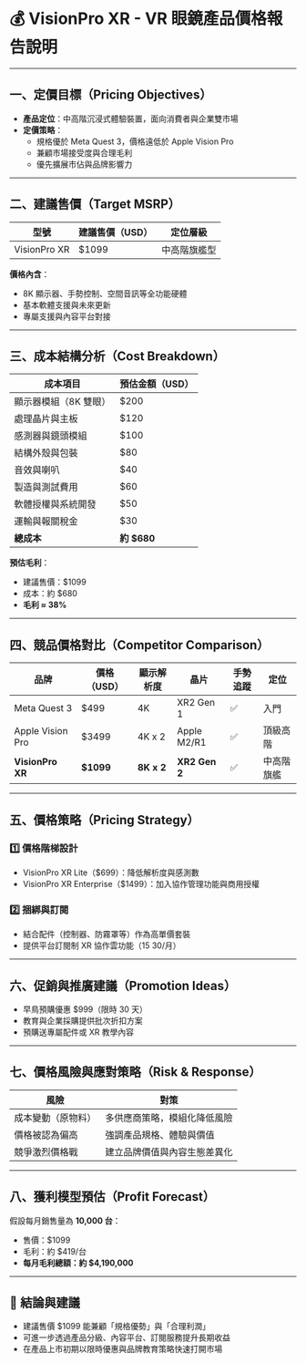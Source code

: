# 💰 VisionPro XR - VR 眼鏡產品價格報告說明

---

## 一、定價目標（Pricing Objectives）

- **產品定位**：中高階沉浸式體驗裝置，面向消費者與企業雙市場
- **定價策略**：
  - 規格優於 Meta Quest 3，價格遠低於 Apple Vision Pro
  - 兼顧市場接受度與合理毛利
  - 優先擴展市佔與品牌影響力

---

## 二、建議售價（Target MSRP）

| 型號            | 建議售價（USD） | 定位層級     |
|------------------|------------------|--------------|
| VisionPro XR     | $1099            | 中高階旗艦型 |

**價格內含**：
- 8K 顯示器、手勢控制、空間音訊等全功能硬體
- 基本軟體支援與未來更新
- 專屬支援與內容平台對接

---

## 三、成本結構分析（Cost Breakdown）

| 成本項目           | 預估金額（USD） |
|--------------------|------------------|
| 顯示器模組（8K 雙眼）| $200             |
| 處理晶片與主板       | $120             |
| 感測器與鏡頭模組     | $100             |
| 結構外殼與包裝       | $80              |
| 音效與喇叭           | $40              |
| 製造與測試費用       | $60              |
| 軟體授權與系統開發   | $50              |
| 運輸與報關稅金       | $30              |
| **總成本**           | **約 $680**      |

**預估毛利**：
- 建議售價：$1099
- 成本：約 $680
- **毛利 ≈ 38%**

---

## 四、競品價格對比（Competitor Comparison）

| 品牌              | 價格（USD） | 顯示解析度  | 晶片         | 手勢追蹤 | 定位      |
|-------------------|--------------|---------------|--------------|-----------|-----------|
| Meta Quest 3      | $499         | 4K            | XR2 Gen 1    | ✅        | 入門      |
| Apple Vision Pro  | $3499        | 4K x 2        | Apple M2/R1  | ✅        | 頂級高階  |
| **VisionPro XR**  | **$1099**    | **8K x 2**    | **XR2 Gen 2**| ✅        | 中高階旗艦 |

---

## 五、價格策略（Pricing Strategy）

### 1️⃣ 價格階梯設計
- VisionPro XR Lite（$699）：降低解析度與感測數
- VisionPro XR Enterprise（$1499）：加入協作管理功能與商用授權

### 2️⃣ 捆綁與訂閱
- 結合配件（控制器、防霧罩等）作為高單價套裝
- 提供平台訂閱制 XR 協作雲功能（$15~$30/月）

---

## 六、促銷與推廣建議（Promotion Ideas）

- 早鳥預購優惠 $999（限時 30 天）
- 教育與企業採購提供批次折扣方案
- 預購送專屬配件或 XR 教學內容

---

## 七、價格風險與應對策略（Risk & Response）

| 風險               | 對策                             |
|--------------------|----------------------------------|
| 成本變動（原物料） | 多供應商策略，模組化降低風險     |
| 價格被認為偏高     | 強調產品規格、體驗與價值         |
| 競爭激烈價格戰     | 建立品牌價值與內容生態差異化     |

---

## 八、獲利模型預估（Profit Forecast）

假設每月銷售量為 **10,000 台**：

- 售價：$1099
- 毛利：約 $419/台
- **每月毛利總額：約 $4,190,000**

---

## 📌 結論與建議

- 建議售價 $1099 能兼顧「規格優勢」與「合理利潤」
- 可進一步透過產品分級、內容平台、訂閱服務提升長期收益
- 在產品上市初期以限時優惠與品牌教育策略快速打開市場

